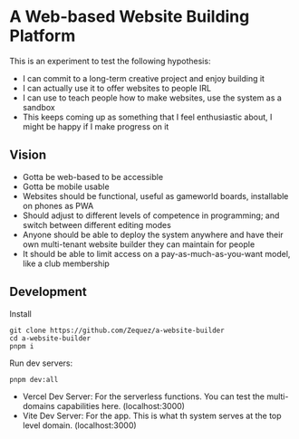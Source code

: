 # A Web-based Website Building Platform

This is an experiment to test the following hypothesis:

- I can commit to a long-term creative project and enjoy building it
- I can actually use it to offer websites to people IRL
- I can use to teach people how to make websites, use the system as a sandbox
- This keeps coming up as something that I feel enthusiastic about, I might be happy if I make progress on it

## Vision

- Gotta be web-based to be accessible
- Gotta be mobile usable
- Websites should be functional, useful as gameworld boards, installable on phones as PWA
- Should adjust to different levels of competence in programming; and switch between different editing modes
- Anyone should be able to deploy the system anywhere and have their own multi-tenant website builder they can maintain for people
- It should be able to limit access on a pay-as-much-as-you-want model, like a club membership

## Development

Install

```
git clone https://github.com/Zequez/a-website-builder
cd a-website-builder
pnpm i
```

Run dev servers:

```
pnpm dev:all
```

- Vercel Dev Server: For the serverless functions. You can test the multi-domains capabilities here. (localhost:3000)
- Vite Dev Server: For the app. This is what th system serves at the top level domain. (localhost:3000)
